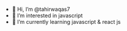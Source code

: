 - 👋 Hi, I’m @tahirwaqas7
- 👀 I’m interested in javascript
- 🌱 I’m currently learning javascript & react js 


